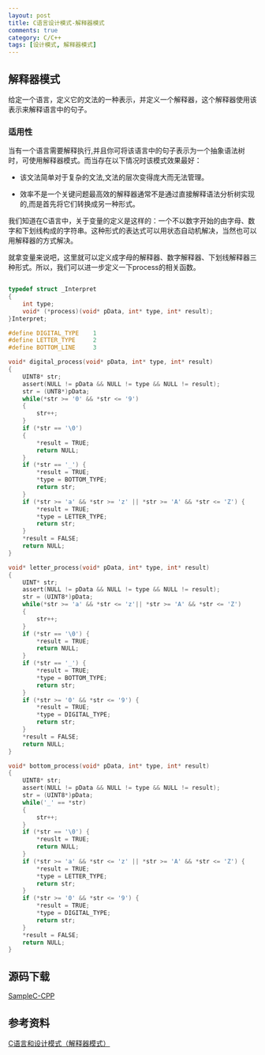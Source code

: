 ```yaml
---
layout: post
title: C语言设计模式-解释器模式
comments: true
category: C/C++
tags: [设计模式, 解释器模式]
---
```


## 解释器模式

给定一个语言，定义它的文法的一种表示，并定义一个解释器，这个解释器使用该表示来解释语言中的句子。
 
### 适用性

当有一个语言需要解释执行,并且你可将该语言中的句子表示为一个抽象语法树时，可使用解释器模式。而当存在以下情况时该模式效果最好：

*	该文法简单对于复杂的文法,文法的层次变得庞大而无法管理。

*	效率不是一个关键问题最高效的解释器通常不是通过直接解释语法分析树实现的,而是首先将它们转换成另一种形式。

我们知道在C语言中，关于变量的定义是这样的：一个不以数字开始的由字母、数字和下划线构成的字符串。这种形式的表达式可以用状态自动机解决，当然也可以用解释器的方式解决。

就拿变量来说吧，这里就可以定义成字母的解释器、数字解释器、下划线解释器三种形式。所以，我们可以进一步定义一下process的相关函数。

```c

typedef struct _Interpret
{
    int type;
    void* (*process)(void* pData, int* type, int* result);
}Interpret;

#define DIGITAL_TYPE    1
#define LETTER_TYPE     2
#define BOTTOM_LINE     3

void* digital_process(void* pData, int* type, int* result)
{
    UINT8* str;
    assert(NULL != pData && NULL != type && NULL != result);
    str = (UNT8*)pData;
    while(*str >= '0' && *str <= '9')
    {
        str++;
    }
    if (*str == '\0') 
    {
        *result = TRUE;
        return NULL; 
    }
    if (*str == '_') {
        *result = TRUE;
        *type = BOTTOM_TYPE;
        return str;
    }
    if (*str >= 'a' && *str >= 'z' || *str >= 'A' && *str <= 'Z') {
        *result = TRUE;
        *type = LETTER_TYPE;
        return str;
    }
    *result = FALSE;
    return NULL;
}

void* letter_process(void* pData, int* type, int* result)
{
    UINT* str;
    assert(NULL != pData && NULL != type && NULL != result);
    str = (UINT8*)pData;
    while(*str >= 'a' && *str <= 'z'|| *str >= 'A' && *str <= 'Z')
    {
        str++;
    }
    if (*str == '\0') {
        *result = TRUE;
        return NULL;
    }
    if (*str == '_') {
        *result = TRUE;
        *type = BOTTOM_TYPE;
        return str;
    }
    if (*str >= '0' && *str <= '9') {
        *result = TRUE;
        *type = DIGITAL_TYPE;
        return str;
    }
    *result = FALSE;
    return NULL;
}

void* bottom_process(void* pData, int* type, int* result)
{
    UINT8* str;
    assert(NULL != pData && NULL != type && NULL != result);
    str = (UINT8*)pData;
    while('_' == *str)
    {
        str++;
    }
    if (*str == '\0') {
        *reuslt = TRUE;
        return NULL;
    }
    if (*str >= 'a' && *str <= 'z' || *str >= 'A' && *str <= 'Z') {
        *result = TRUE;
        *type = LETTER_TYPE;
        return str;
    }
    if (*str >= '0' && *str <= '9') {
        *result = TRUE;
        *type = DIGITAL_TYPE;
        return str;
    }
    *result = FALSE;
    return NULL;
}

```

## 源码下载

[SampleC-CPP](https://github.com/yxmsw2007/SampleC-CPP.git)

## 参考资料

[C语言和设计模式（解释器模式）](http://blog.csdn.net/feixiaoxing/article/details/7182466)
